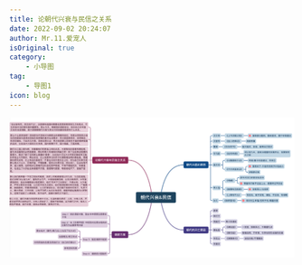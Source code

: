 ```yaml
---
title: 论朝代兴衰与民信之关系
date: 2022-09-02 20:24:07
author: Mr.11.爱宠人
isOriginal: true
category:
    - 小导图
tag:
    - 导图1
icon: blog
---
```


![image-20220902204930815](./thedynastyandtrustofthepeople.assets/image-20220902204930815.png)

